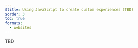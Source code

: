 ```yaml
---
$title: Using JavaScript to create custom experiences (TBD)
$order: 3
toc: true
formats:
  - websites
---
```


TBD